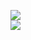 [![](https://img.shields.io/badge/Made%20With-Github%20Spray-lightgrey.svg?style=for-the-badge&logo=github)](https://github.com/Annihil/github-spray#8582)  
[![](https://i.imgur.com/2DrTn0Z.gif)](https://github.com/Annihil/github-spray)